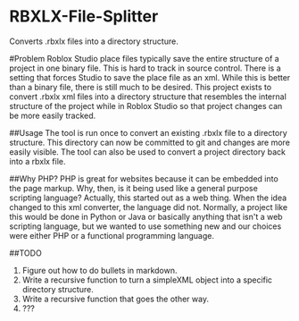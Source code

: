 # RBXLX-File-Splitter
Converts .rbxlx files into a directory structure.

#Problem
Roblox Studio place files typically save the entire structure of a project in one binary file.  This is hard to track in source control. There is a setting that forces Studio to save the place file as an xml.  While this is better than a binary file, there is still much to be desired.  This project exists to convert .rbxlx xml files into a directory structure that resembles the internal structure of the project while in Roblox Studio so that project changes can be more easily tracked.  

##Usage
The tool is run once to convert an existing .rbxlx file to a directory structure.  This directory can now be committed to git and changes are more easily visible.  The tool can also be used to convert a project directory back into a rbxlx file.

##Why PHP?
PHP is great for websites because it can be embedded into the page markup.  Why, then, is it being used like a general purpose scripting language? Actually, this started out as a web thing.  When the idea changed to this xml converter, the language did not.  Normally, a project like this would be done in Python or Java or basically anything that isn't a web scripting language, but we wanted to use something new and our choices were either PHP or a functional programming language. 

##TODO
1.  Figure out how to do bullets in markdown.
2.  Write a recursive function to turn a simpleXML object into a specific directory structure.
3.  Write a recursive function that goes the other way.
4.  ???


